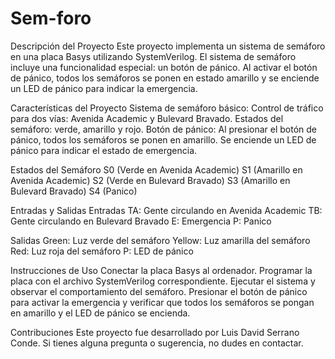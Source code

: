 # Sem-foro
Descripción del Proyecto
Este proyecto implementa un sistema de semáforo en una placa Basys utilizando SystemVerilog. El sistema de semáforo incluye una funcionalidad especial: un botón de pánico. Al activar el botón de pánico, todos los semáforos se ponen en estado amarillo y se enciende un LED de pánico para indicar la emergencia.

Características del Proyecto
Sistema de semáforo básico:
Control de tráfico para dos vías: Avenida Academic y Bulevard Bravado.
Estados del semáforo: verde, amarillo y rojo.
Botón de pánico:
Al presionar el botón de pánico, todos los semáforos se ponen en amarillo.
Se enciende un LED de pánico para indicar el estado de emergencia.

Estados del Semáforo
S0 (Verde en Avenida Academic)
S1 (Amarillo en Avenida Academic)
S2 (Verde en Bulevard Bravado)
S3 (Amarillo en Bulevard Bravado)
S4 (Panico)

Entradas y Salidas
Entradas
TA: Gente circulando en Avenida Academic
TB: Gente circulando en Bulevard Bravado
E: Emergencia
P: Panico

Salidas
Green: Luz verde del semáforo
Yellow: Luz amarilla del semáforo
Red: Luz roja del semáforo
P: LED de pánico

Instrucciones de Uso
Conectar la placa Basys al ordenador.
Programar la placa con el archivo SystemVerilog correspondiente.
Ejecutar el sistema y observar el comportamiento del semáforo.
Presionar el botón de pánico para activar la emergencia y verificar que todos los semáforos se pongan en amarillo y el LED de pánico se encienda.

Contribuciones
Este proyecto fue desarrollado por Luis David Serrano Conde. Si tienes alguna pregunta o sugerencia, no dudes en contactar.
